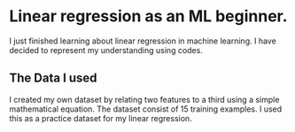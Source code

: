 # Linear regression as an ML beginner.
I just finished learning about linear regression in machine learning.
I have decided to represent my understanding using codes.

## The Data I used
I created my own dataset by relating two features to a third using a simple mathematical equation.
The dataset consist of 15 training examples.
I used this as a practice dataset for my linear regression.
